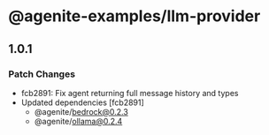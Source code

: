 # @agenite-examples/llm-provider

## 1.0.1

### Patch Changes

- fcb2891: Fix agent returning full message history and types
- Updated dependencies [fcb2891]
  - @agenite/bedrock@0.2.3
  - @agenite/ollama@0.2.4
